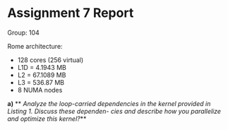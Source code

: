 # Assignment 7 Report
Group: 104

Rome architecture: 
- 128 cores (256 virtual)
- L1D = 4.1943 MB 
- L2 = 67.1089 MB
- L3 = 536.87 MB
- 8 NUMA nodes

**a)** ** _Analyze the loop-carried dependencies in the kernel provided in Listing 1. Discuss these dependen- cies and describe how you parallelize and optimize this kernel?_**


